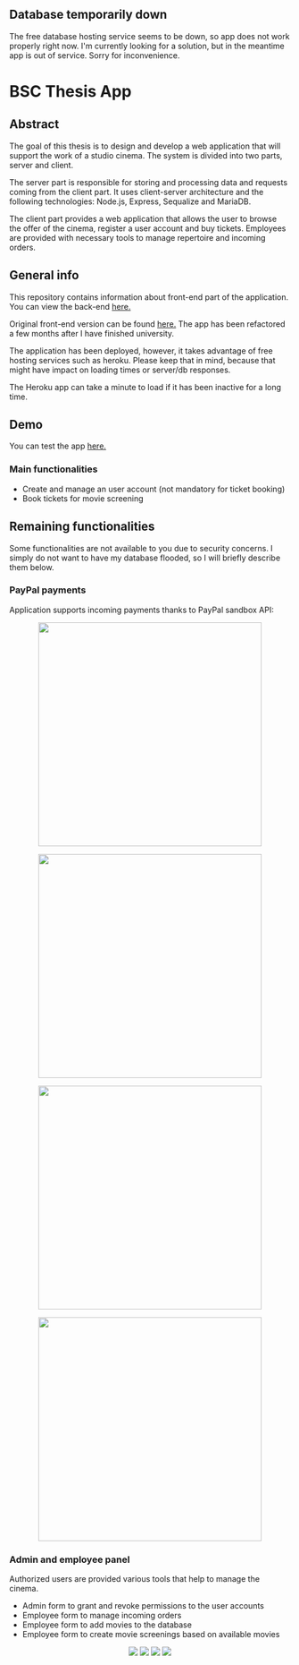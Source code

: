 ## Database temporarily down

The free database hosting service seems to be down, so app does not work properly right now.
I'm currently looking for a solution, but in the meantime app is out of service. 
Sorry for inconvenience.

# BSC Thesis App

## Abstract
The goal of this thesis is to design and develop a web application that will support the work of a studio cinema. The system is divided into two parts, server and client.

The server part is responsible for storing and processing data and requests coming from the client part. It uses client-server architecture and the following technologies: Node.js, Express, Sequalize and MariaDB.

The client part provides a web application that allows the user to browse the offer of the cinema, register a user account and buy tickets. Employees are provided with necessary tools to manage repertoire and incoming orders.

## General info
This repository contains information about front-end part of the application. You can view the back-end [here.](https://github.com/Manchini1337/CinemaBackend)

Original front-end version can be found [here.](https://github.com/Manchini1337/CinemaFrontend) The app has been refactored a few months after I have finished university. 

The application has been deployed, however, it takes advantage of free hosting services such as heroku. Please keep that in mind, because that might have impact on loading times or server/db responses. 

The Heroku app can take a minute to load if it has been inactive for a long time.

## Demo

You can test the app [here.](https://cinemanextjsfrontend.herokuapp.com/)

### Main functionalities 
- Create and manage an user account (not mandatory for ticket booking)
- Book tickets for movie screening

## Remaining functionalities

Some functionalities are not available to you due to security concerns. I simply do not want to have my database flooded, so I will briefly describe them below.

### PayPal payments

Application supports incoming payments thanks to PayPal sandbox API:

<p align="center">
<img src="https://i.imgur.com/4CvcFyQ.png" width="400">
</p>

<p align="center">
<img src="https://i.imgur.com/YUloGqE.png" width="400">
</p>

<p align="center">
<img src="https://i.imgur.com/kc2c872.png" width="400">
</p>

<p align="center">
<img src="https://i.imgur.com/pUVYa5C.png" width="400">
</p>

### Admin and employee panel

Authorized users are provided various tools that help to manage the cinema.

- Admin form to grant and revoke permissions to the user accounts
- Employee form to manage incoming orders
- Employee form to add movies to the database
- Employee form to create movie screenings based on available movies

<p align="center">
<img src="https://i.imgur.com/Q9xpfc2.png" >

<img src="https://i.imgur.com/X8khyBo.png">

<img src="https://i.imgur.com/KqffWym.png">

<img src="https://i.imgur.com/81nIe82.png">
</p>
